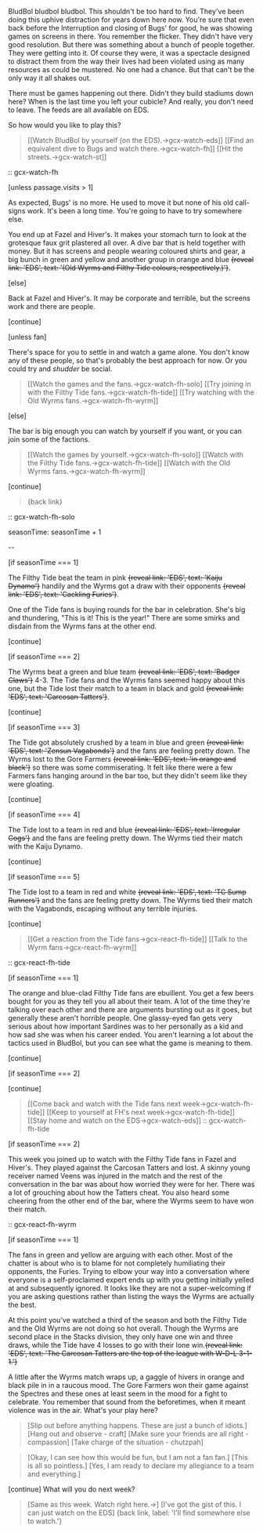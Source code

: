 BludBol bludbol bludbol. This shouldn't be too hard to find. They've been doing this uphive distraction for years down here now. You're sure that even back before the Interruption and closing of Bugs' for good, he was showing games on screens in there. You remember the flicker. They didn't have very good resolution. But there was something about a bunch of people together. They were getting into it. Of course they were, it was a spectacle designed to distract them from the way their lives had been violated using as many resources as could be mustered. No one had a chance. But that can't be the only way it all shakes out. 

There must be games happening out there. Didn't they build stadiums down here? When is the last time you left your cubicle? And really, you don't need to leave. The feeds are all available on EDS.

So how would you like to play this?

> [[Watch BludBol by yourself (on the EDS).->gcx-watch-eds]]
> [[Find an equivalent dive to Bugs and watch there.->gcx-watch-fh]]
> [[Hit the streets.->gcx-watch-st]]

:: gcx-watch-fh

[unless passage.visits > 1]

As expected, Bugs' is no more. He used to move it but none of his old call-signs work. It's been a long time. You're going to have to try somewhere else.

You end up at Fazel and Hiver's. It makes your stomach turn to look at the grotesque faux grit plastered all over. A dive bar that is held together with money. But it has screens and people wearing coloured shirts and gear, a big bunch in green and yellow and another group in orange and blue ~~{reveal link: 'EDS', text: '(Old Wyrms and Filthy Tide colours, respectively.)'}~~.

[else]

Back at Fazel and Hiver's. It may be corporate and terrible, but the screens work and there are people.

[continue]

[unless fan]

There's space for you to settle in and watch a game alone. You don't know any of these people, so that's probably the best approach for now. Or you could try and *shudder* be social.

> [[Watch the games and the fans.->gcx-watch-fh-solo]
> [[Try joining in with the Filthy Tide fans.->gcx-watch-fh-tide]]
> [[Try watching with the Old Wyrms fans.->gcx-watch-fh-wyrm]]

[else]

The bar is big enough you can watch by yourself if you want, or you can join some of the factions.

> [[Watch the games by yourself.->gcx-watch-fh-solo]]
> [[Watch with the Filthy Tide fans.->gcx-watch-fh-tide]]
> [[Watch with the Old Wyrms fans.->gcx-watch-fh-wyrm]]

[continue]

> {back link}

:: gcx-watch-fh-solo

seasonTime: seasonTime + 1

--

[if seasonTime === 1]

The Filthy Tide beat the team in pink ~~{reveal link: 'EDS', text: 'Kaiju Dynamo'}~~ handily and the Wyrms got a draw with their opponents ~~{reveal link: 'EDS', text: 'Cackling Furies'}~~.

One of the Tide fans is buying rounds for the bar in celebration. She's big and thundering, "This is it! This is the year!" There are some smirks and disdain from the Wyrms fans at the other end.

[continue]

[if seasonTime === 2]

The Wyrms beat a green and blue team ~~{reveal link: 'EDS', text: 'Badger Claws'}~~ 4-3. The Tide fans and the Wyrms fans seemed happy about this one, but the Tide lost their match to a team in black and gold ~~{reveal link: 'EDS', text: 'Carcosan Tatters'}~~.

[continue]

[if seasonTime === 3]

The Tide got absolutely crushed by a team in blue and green ~~{reveal link: 'EDS', text: 'Zensun Vagabonds'}~~ and the fans are feeling pretty down. The Wyrms lost to the Gore Farmers ~~{reveal link: 'EDS', text: 'in orange and black'}~~ so there was some commiserating. It felt like there were a few Farmers fans hanging around in the bar too, but they didn't seem like they were gloating.

[continue]

[if seasonTime === 4]

The Tide lost to a team in red and blue ~~{reveal link: 'EDS', text: 'Irregular Cogs'}~~ and the fans are feeling pretty down. The Wyrms tied their match with the Kaiju Dynamo.

[continue]

[if seasonTime === 5]

The Tide lost to a team in red and white ~~{reveal link: 'EDS', text: 'TC Sump Runners'}~~ and the fans are feeling pretty down. The Wyrms tied their match with the Vagabonds, escaping without any terrible injuries.

[continue]

> [[Get a reaction from the Tide fans->gcx-react-fh-tide]]
> [[Talk to the Wyrm fans->gcx-react-fh-wyrm]]

:: gcx-react-fh-tide

[if seasonTime === 1]

The orange and blue-clad Filthy Tide fans are ebuillent. You get a few beers bought for you as they tell you all about their team. A lot of the time they're talking over each other and there are arguments bursting out as it goes, but generally these aren't horrible people. One glassy-eyed fan gets very serious about how important Sardines was to her personally as a kid and how sad she was when his career ended. You aren't learning a lot about the tactics used in BludBol, but you can see what the game is meaning to them.

[continue]

[if seasonTime === 2]

[continue]

> [[Come back and watch with the Tide fans next week->gcx-watch-fh-tide]]
> [[Keep to yourself at FH's next week->gcx-watch-fh-tide]]
> [[Stay home and watch on the EDS->gcx-watch-eds]]
:: gcx-watch-fh-tide

[if seasonTime === 2]

This week you joined up to watch with the Filthy Tide fans in Fazel and Hiver's. They played against the Carcosan Tatters and lost. A skinny young receiver named Veens was injured in the match and the rest of the conversation in the bar was about how worried they were for her. There was a lot of grouching about how the Tatters cheat. You also heard some cheering from the other end of the bar, where the Wyrms seem to have won their match.


:: gcx-react-fh-wyrm

[if seasonTime === 1]

The fans in green and yellow are arguing with each other. Most of the chatter is about who is to blame for not completely humiliating their opponents, the Furies. Trying to elbow your way into a conversation where everyone is a self-proclaimed expert ends up with you getting initially yelled at and subsequently ignored. It looks like they are not a super-welcoming if you are asking questions rather than listing the ways the Wyrms are actually the best.




At this point you've watched a third of the season and both the Filthy Tide and the Old Wyrms are not doing so hot overall. Though the Wyrms are second place in the Stacks division, they only have one win and three draws, while the Tide have 4 losses to go with their lone win.~~{reveal link: 'EDS', text: 'The Carcosan Tatters are the top of the league with W-D-L 3-1-1.'}~~ 

A little after the Wyrms match wraps up, a gaggle of hivers in orange and black pile in in a raucous mood. The Gore Farmers won their game against the Spectres and these ones at least seem in the mood for a fight to celebrate. You remember that sound from the beforetimes, when it meant violence was in the air. What's your play here?

> [Slip out before anything happens. These are just a bunch of idiots.]
> [Hang out and observe - craft]
> [Make sure your friends are all right - compassion]
> [Take charge of the situation - chutzpah]

> [Okay, I can see how this would be fun, but I am not a fan fan.]
> [This is all so pointless.]
> [Yes, I am ready to declare my allegiance to a team and everything.]

[continue]
What will you do next week?
> [Same as this week. Watch right here.->]
> [I've got the gist of this. I can just watch on the EDS]
> {back link, label: 'I'll find somewhere else to watch.'}
> 